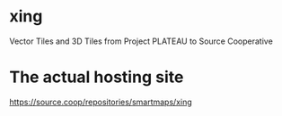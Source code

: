 # xing
Vector Tiles and 3D Tiles from Project PLATEAU to Source Cooperative

# The actual hosting site
https://source.coop/repositories/smartmaps/xing

